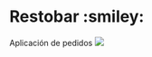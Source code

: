 <h1> Restobar :smiley:</h1>
Aplicación de pedidos
<img src="https://user-images.githubusercontent.com/54756448/149158535-f09eaf7b-1c5b-427c-bcfa-51b4aa780cc1.png" />
